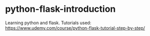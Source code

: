 # python-flask-introduction

Learning python and flask.
Tutorials used: https://www.udemy.com/course/python-flask-tutorial-step-by-step/
